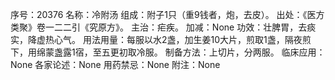 序号：20376
名称：冷附汤
组成：附子1只（重9钱者，炮，去皮）。
出处：《医方类聚》卷一二二引《究原方》。
主治：疟疾。
加减：None
功效：壮脾胃，去痰实，降虚热心气。
用法用量：每服以水2盏，加生姜10大片，煎取1盏，隔夜煎下，用绵蒙盏露1宿，至五更初取冷服。
制备方法：上切片，分两服。
临床应用：None
各家论述：None
用药禁忌：None
附注：None
